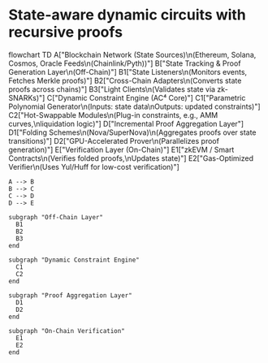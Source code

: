 # State-aware dynamic circuits with recursive proofs

flowchart TD
    A["Blockchain Network (State Sources)\n(Ethereum, Solana, Cosmos, Oracle Feeds\n(Chainlink/Pyth))"]
    B["State Tracking & Proof Generation Layer\n(Off-Chain)"]
    B1["State Listeners\n(Monitors events, Fetches Merkle proofs)"]
    B2["Cross-Chain Adapters\n(Converts state proofs across chains)"]
    B3["Light Clients\n(Validates state via zk-SNARKs)"]
    C["Dynamic Constraint Engine (AC⁴ Core)"]
    C1["Parametric Polynomial Generator\n(Inputs: state data\nOutputs: updated constraints)"]
    C2["Hot-Swappable Modules\n(Plug-in constraints, e.g., AMM curves,\nliquidation logic)"]
    D["Incremental Proof Aggregation Layer"]
    D1["Folding Schemes\n(Nova/SuperNova)\n(Aggregates proofs over state transitions)"]
    D2["GPU-Accelerated Prover\n(Parallelizes proof generation)"]
    E["Verification Layer (On-Chain)"]
    E1["zkEVM / Smart Contracts\n(Verifies folded proofs,\nUpdates state)"]
    E2["Gas-Optimized Verifier\n(Uses Yul/Huff for low-cost verification)"]
    
    A --> B
    B --> C
    C --> D
    D --> E
    
    subgraph "Off-Chain Layer"
      B1
      B2
      B3
    end
    
    subgraph "Dynamic Constraint Engine"
      C1
      C2
    end
    
    subgraph "Proof Aggregation Layer"
      D1
      D2
    end
    
    subgraph "On-Chain Verification"
      E1
      E2
    end
